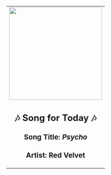 <!-- Start random song -->
  <div align="center">
   <table>
    <tr>
     <td>
      <div align="center">
       <div>
        <a href="https://open.spotify.com/track/3CYH422oy1cZNoo0GTG1TK" id="link" target="_blank">
         <img src="https://i.scdn.co/image/ab67616d0000b273df5022bdf1ac4bf52135c4be" style="width: 250px;"/>
        </a>
       </div>
       <div style="text-align: center;">
        <h2>
         🎶 Song for Today 🎶
        </h2>
        <h3>
         Song Title:
         <em id="title">
          Psycho
         </em>
        </h3>
        <h3>
         Artist:
         <span id="artist">
          Red Velvet
         </span>
        </h3>
       </div>
      </div>
     </td>
    </tr>
   </table>
  </div>
<!-- End random song -->